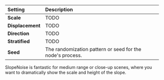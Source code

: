 | Setting          | Description                                               |
| :--------------- | :-------------------------------------------------------- |
| **Scale**        | TODO                                                      |
| **Displacement** | TODO                                                      |
| **Direction**    | TODO                                                      |
| **Stratified**   | TODO                                                      |
| **Seed**         | The randomization pattern or seed for the node's process. |



SlopeNoise is fantastic for medium range or close-up scenes, where you want to dramatically show the scale and height of the slope.